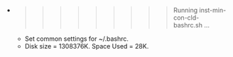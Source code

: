 * >>>>>>>>> Running inst-min-con-cld-bashrc.sh ...
  * Set common settings for ~/.bashrc.
  * Disk size = 1308376K. Space Used = 28K.
